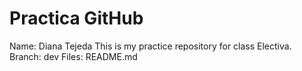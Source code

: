 # Practica GitHub
Name: Diana Tejeda
This is my practice repository for class Electiva.
Branch: dev
Files: README.md
